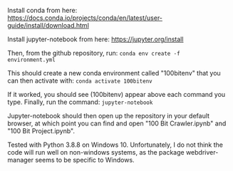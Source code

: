 Install conda from here: https://docs.conda.io/projects/conda/en/latest/user-guide/install/download.html

Install jupyter-notebook from here: https://jupyter.org/install

Then, from the github repository, run:
<code>conda env create -f environment.yml</code>

This should create a new conda environment called "100bitenv" that you can then activate with:
<code>conda activate 100bitenv</code>

If it worked, you should see (100bitenv) appear above each command you type. Finally, run the command:
<code>jupyter-notebook</code>

Jupyter-notebook should then open up the repository in your default browser, at which point you can find and open "100 Bit Crawler.ipynb" and "100 Bit Project.ipynb".

Tested with Python 3.8.8 on Windows 10. Unfortunately, I do not think the code will run well on non-windows systems, as the package webdriver-manager seems to be specific to Windows.
